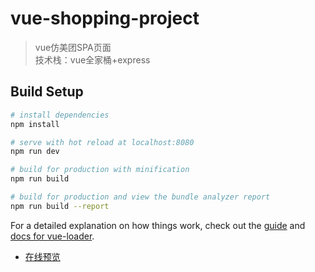 # vue-shopping-project

> vue仿美团SPA页面  
技术栈：vue全家桶+express

## Build Setup

``` bash
# install dependencies
npm install

# serve with hot reload at localhost:8080
npm run dev

# build for production with minification
npm run build

# build for production and view the bundle analyzer report
npm run build --report
```

For a detailed explanation on how things work, check out the [guide](http://vuejs-templates.github.io/webpack/) and [docs for vue-loader](http://vuejs.github.io/vue-loader).


- [在线预览](https://fog3211.github.io/vue-express/dist/index.html)
